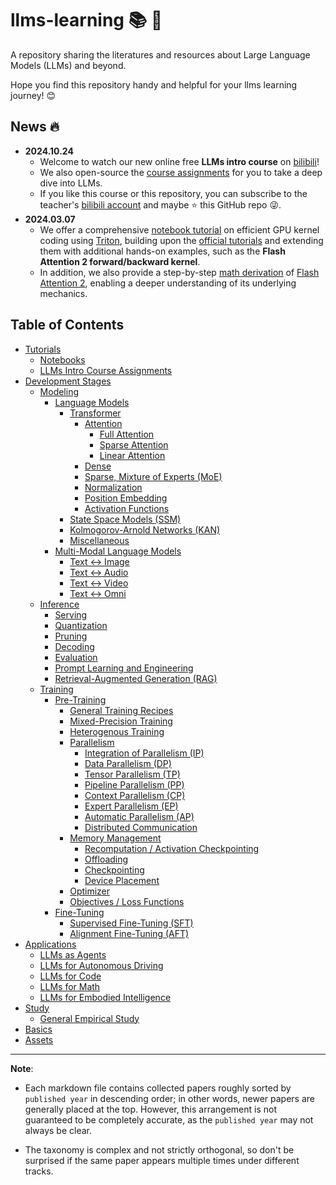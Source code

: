 # llms-learning 📚 🦙

A repository sharing the literatures and resources about Large Language Models (LLMs) and beyond.

Hope you find this repository handy and helpful for your llms learning journey! 😊


## News 🔥

* **2024.10.24**
  * Welcome to watch our new online free **LLMs intro course** on [bilibili](https://space.bilibili.com/390606417/channel/collectiondetail?sid=3771310)! 
  * We also open-source the [course assignments](./tutorial/assignment/README.md) for you to take a deep dive into LLMs.
  * If you like this course or this repository, you can subscribe to the teacher's [bilibili account](https://space.bilibili.com/390606417) and maybe ⭐ this GitHub repo 😜.
* **2024.03.07**
  * We offer a comprehensive [notebook tutorial](./tutorial/notebook/tutorial_triton.ipynb) on efficient GPU kernel coding using [Triton](https://github.com/triton-lang/triton), building upon the [official tutorials](https://triton-lang.org/main/getting-started/tutorials/index.html) and extending them with additional hands-on examples, such as the **Flash Attention 2 forward/backward kernel**.
  * In addition, we also provide a step-by-step [math derivation](./dev/modeling/lm/transformer/attn/fa2_deri.md) of [Flash Attention 2](https://arxiv.org/abs/2307.08691), enabling a deeper understanding of its underlying mechanics.


## Table of Contents

* [Tutorials](./tutorial/)
  * [Notebooks](./tutorial/notebook/)
  * [LLMs Intro Course Assignments](./tutorial/assignment/README.md)
* [Development Stages](./dev/)
  * [Modeling](./dev/modeling/)
    * [Language Models](./dev/modeling/lm)
      * [Transformer](./dev/modeling/lm/transformer/)
        * [Attention](./dev/modeling/lm/transformer/attn/)
          * [Full Attention](./dev/modeling/lm/transformer/attn/full_attn.md)
          * [Sparse Attention](./dev/modeling/lm/transformer/attn/sparse_attn.md)
          * [Linear Attention](./dev/modeling/lm/transformer/attn/linear_attn.md)
        * [Dense](./dev/modeling/lm/transformer/dense.md)
        * [Sparse, Mixture of Experts (MoE)](./dev/modeling/lm/transformer/sparse.md)
        * [Normalization](./dev/modeling/lm/transformer/normalization.md)
        * [Position Embedding](./dev/modeling/lm/transformer/pe.md)
        * [Activation Functions](./dev/modeling/lm/transformer/act_func.md)
      * [State Space Models (SSM)](./dev/modeling/lm/ssm.md)
      * [Kolmogorov-Arnold Networks (KAN)](./dev/modeling/lm/kan.md)
      * [Miscellaneous](./dev/modeling/lm/misc.md)
    * [Multi-Modal Language Models](./dev/modeling/mm/)
      * [Text <-> Image](./dev/modeling/mm/t2i.md)
      * [Text <-> Audio](./dev/modeling/mm/t2a.md)
      * [Text <-> Video](./dev/modeling/mm/t2v.md)
      * [Text <-> Omni](./dev/modeling/mm/t2o.md)
  * [Inference](./dev/inference/)
    * [Serving](./dev/inference/serving.md)
    * [Quantization](./dev/inference/quantize.md)
    * [Pruning](./dev/inference/prune.md)
    * [Decoding](./dev/inference/decode.md)
    * [Evaluation](./dev/inference/evaluate.md)
    * [Prompt Learning and Engineering](./dev/inference/prompt.md)
    * [Retrieval-Augmented Generation (RAG)](./dev/inference/rag.md)
  * [Training](./dev/training/)
    * [Pre-Training](./dev/training/pretrain)
      * [General Training Recipes](./dev/training/pretrain/recipe.md)
      * [Mixed-Precision Training](./dev/training/pretrain/mpt.md)
      * [Heterogenous Training](./dev/training/pretrain/hetero.md)
      * [Parallelism](./dev/training/pretrain/parallel.md)
        * [Integration of Parallelism (IP)](./dev/training/pretrain/parallelism/ip.md)
        * [Data Parallelism (DP)](./dev/training/pretrain/parallelism/dp.md)
        * [Tensor Parallelism (TP)](./dev/training/pretrain/parallelism/tp.md)
        * [Pipeline Parallelism (PP)](./dev/training/pretrain/parallelism/pp.md)
        * [Context Parallelism (CP)](./dev/training/pretrain/parallelism/cp.md)
        * [Expert Parallelism (EP)](./dev/training/pretrain/parallelism/ep.md)
        * [Automatic Parallelism (AP)](./dev/training/pretrain/parallelism/ap.md)
        * [Distributed Communication](./dev/training/pretrain/parallelism/comm.md)
      * [Memory Management](./dev/training/pretrain/mem_manage/)
        * [Recomputation / Activation Checkpointing](./dev/training/pretrain/mem_manage/recomp.md)
        * [Offloading](./dev/training/pretrain/mem_manage/offload.md)
        * [Checkpointing](./dev/training/pretrain/mem_manage/ckpt.md)
        * [Device Placement](./dev/training/pretrain/mem_manage/dev_place.md)
      * [Optimizer](./dev/training/pretrain/optimizer.md)
      * [Objectives / Loss Functions](./dev/training/pretrain/objective.md)
    * [Fine-Tuning](./dev/training/finetune/)
      * [Supervised Fine-Tuning (SFT)](./dev/training/finetune/sft.md)
      * [Alignment Fine-Tuning (AFT)](./dev/training/finetune/align.md)
* [Applications](./app/)
  * [LLMs as Agents](./app/agent.md)
  * [LLMs for Autonomous Driving](./app/auto_drive.md)
  * [LLMs for Code](./app/code.md)
  * [LLMs for Math](./app/math.md)
  * [LLMs for Embodied Intelligence](./app/embodied.md)
* [Study](./study/)
  * [General Empirical Study](./study/empirical.md)
* [Basics](./base/)
* [Assets](./asset/)


---

**Note**:

* Each markdown file contains collected papers roughly sorted by `published year` in descending order; in other words, newer papers are generally placed at the top. However, this arrangement is not guaranteed to be completely accurate, as the `published year` may not always be clear.

* The taxonomy is complex and not strictly orthogonal, so don't be surprised if the same paper appears multiple times under different tracks.
